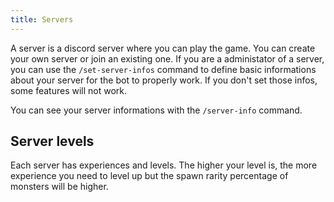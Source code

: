 ```yaml
---
title: Servers
---
```


A server is a discord server where you can play the game. You can create your own server or join an existing one.
If you are a administator of a server, you can use the `/set-server-infos` command to define basic informations about your server for the bot to properly work. If you don't set those infos, some features will not work.

You can see your server informations with the `/server-info` command.

## Server levels

Each server has experiences and levels. The higher your level is, the more experience you need to level up but the spawn rarity percentage of monsters will be higher.
